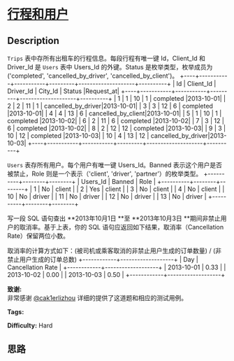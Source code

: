 # [行程和用户][title]

## Description

`Trips` 表中存所有出租车的行程信息。每段行程有唯一键 Id，Client_Id 和 Driver_Id 是 `Users` 表中 Users_Id
的外键。Status 是枚举类型，枚举成员为 ('completed', 'cancelled_by_driver',
'cancelled_by_client')。
            +----+-----------+-----------+---------+--------------------+----------+    | Id | Client_Id | Driver_Id | City_Id |        Status      |Request_at|    +----+-----------+-----------+---------+--------------------+----------+    | 1  |     1     |    10     |    1    |     completed      |2013-10-01|    | 2  |     2     |    11     |    1    | cancelled_by_driver|2013-10-01|    | 3  |     3     |    12     |    6    |     completed      |2013-10-01|    | 4  |     4     |    13     |    6    | cancelled_by_client|2013-10-01|    | 5  |     1     |    10     |    1    |     completed      |2013-10-02|    | 6  |     2     |    11     |    6    |     completed      |2013-10-02|    | 7  |     3     |    12     |    6    |     completed      |2013-10-02|    | 8  |     2     |    12     |    12   |     completed      |2013-10-03|    | 9  |     3     |    10     |    12   |     completed      |2013-10-03|     | 10 |     4     |    13     |    12   | cancelled_by_driver|2013-10-03|    +----+-----------+-----------+---------+--------------------+----------+    

`Users` 表存所有用户。每个用户有唯一键 Users_Id。Banned 表示这个用户是否被禁止，Role 则是一个表示（'client',
'driver', 'partner'）的枚举类型。
            +----------+--------+--------+    | Users_Id | Banned |  Role  |    +----------+--------+--------+    |    1     |   No   | client |    |    2     |   Yes  | client |    |    3     |   No   | client |    |    4     |   No   | client |    |    10    |   No   | driver |    |    11    |   No   | driver |    |    12    |   No   | driver |    |    13    |   No   | driver |    +----------+--------+--------+    

写一段 SQL 语句查出  **2013年10月1日  **至  **2013年10月3日  **期间非禁止用户的取消率。基于上表，你的 SQL
语句应返回如下结果，取消率（Cancellation Rate）保留两位小数。

取消率的计算方式如下：(被司机或乘客取消的非禁止用户生成的订单数量) / (非禁止用户生成的订单总数)
            +------------+-------------------+    |     Day    | Cancellation Rate |    +------------+-------------------+    | 2013-10-01 |       0.33        |    | 2013-10-02 |       0.00        |    | 2013-10-03 |       0.50        |    +------------+-------------------+    

**致谢:**  
非常感谢 [@cak1erlizhou](https://leetcode.com/discuss/user/cak1erlizhou)
详细的提供了这道题和相应的测试用例。


**Tags:** 

**Difficulty:** Hard

## 思路

[title]: https://leetcode-cn.com/problems/trips-and-users

